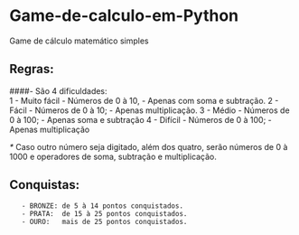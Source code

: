 # Game-de-calculo-em-Python
 Game de cálculo matemático simples
 
 ## Regras:
   ####- São 4 dificuldades:<br>
       1 - Muito fácil
           - Números de 0 à 10, 
           - Apenas com soma e subtração.
       2 - Fácil
           - Números de 0 à 10;
           - Apenas multiplicação.
       3 - Médio
           - Números de 0 à 100;
           - Apenas soma e subtração
       4 - Difícil
           - Números de 0 à 100;
           - Apenas multiplicação
       
   _*_ Caso outro número seja digitado, além dos quatro, serão números de 0 à 1000 e
   operadores de soma, subtração e multiplicação.
   
   ## Conquistas:
       - BRONZE: de 5 à 14 pontos conquistados.
       - PRATA:  de 15 à 25 pontos conquistados.
       - OURO:   mais de 25 pontos conquistados.
     
 
